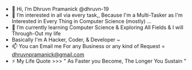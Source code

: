 - 👋 Hi, I’m Dhruvn Pramanick @dhruvn-19
- 👀 I’m interested in all via every task,, Because I'm a Multi-Tasker as I'm Interested in Every Thing in Computer Science (mostly) ...
- 🌱 I’m currently learning Computer Science & Exploring All Fields & I will Through-Out my life
-  Basically I'm A Hacker, Coder, & Developer ~
- 📫 You can Email me For any Business or any kind of Request = dhruvnpramanick@gmail.com
- ⚡ My Life Quote  >>> " As Faster you Become, The Longer You Sustain "

<!---
dhruvn-19/dhruvn-19 is a ✨ special ✨ repository because its `README.md` (this file) appears on your GitHub profile.
You can click the Preview link to take a look at your changes.
--->
